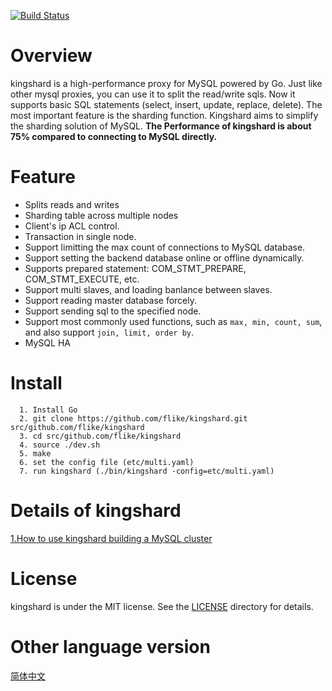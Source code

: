 [![Build Status](https://travis-ci.org/flike/kingshard.svg?branch=master)](https://travis-ci.org/flike/kingshard)

# Overview
kingshard is a high-performance proxy for MySQL powered by Go. Just like other mysql proxies, you can use it to split the read/write sqls. Now it supports basic SQL statements (select, insert, update, replace, delete). The most important feature is the sharding function. Kingshard aims to simplify the sharding solution of MySQL. **The Performance of kingshard is about 75% compared to connecting to MySQL directly.**

# Feature
- Splits reads and writes
- Sharding table across multiple nodes
- Client's ip ACL control.
- Transaction in single node.
- Support limitting the max count of connections to MySQL database. 
- Support setting the backend database online or offline dynamically.
- Supports prepared statement: COM_STMT_PREPARE, COM_STMT_EXECUTE, etc.
- Support multi slaves, and loading banlance between slaves.
- Support reading master database forcely.
- Support sending sql to the specified node.
- Support most commonly used functions, such as `max, min, count, sum`, and also support `join, limit, order by`. 
- MySQL HA

# Install
```
  1. Install Go
  2. git clone https://github.com/flike/kingshard.git src/github.com/flike/kingshard
  3. cd src/github.com/flike/kingshard
  4. source ./dev.sh
  5. make
  6. set the config file (etc/multi.yaml)
  7. run kingshard (./bin/kingshard -config=etc/multi.yaml)
```
	
# Details of kingshard

[1.How to use kingshard building a MySQL cluster](./doc/KingDoc/how_to_use_kingshard_EN.md)

# License

kingshard is under the MIT license. See the [LICENSE](./doc/License) directory for details.

# Other language version

[简体中文](README_ZH.md)
